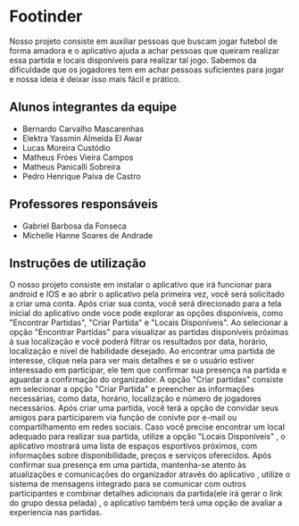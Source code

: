 # Footinder 

Nosso projeto consiste em auxiliar pessoas que buscam jogar futebol de forma amadora e o aplicativo ajuda a achar pessoas que queiram realizar essa partida e locais disponíveis para realizar tal jogo. Sabemos da dificuldade que os jogadores tem em achar pessoas suficientes para jogar e nossa ideia é deixar isso mais fácil e prático. 

## Alunos integrantes da equipe

* Bernardo Carvalho Mascarenhas
* Elektra Yassmin Almeida El Awar
* Lucas Moreira Custódio
* Matheus Fróes Vieira Campos
* Matheus Panicalli Sobreira
* Pedro Henrique Paiva de Castro

## Professores responsáveis

* Gabriel Barbosa da Fonseca
* Michelle Hanne Soares de Andrade

## Instruções de utilização

O nosso projeto consiste em instalar o aplicativo que irá funcionar para android e IOS e ao abrir o aplicativo pela primeira vez, você será solicitado a criar uma conta. Após criar sua conta, você será direcionado para a tela inicial do aplicativo onde voce pode
explorar as opções disponíveis, como "Encontrar Partidas", "Criar Partida" e "Locais Disponíveis". Ao selecionar a opção "Encontrar Partidas" para visualizar as partidas disponíveis próximas à sua localização e você poderá filtrar os resultados por data, horário, localização e nível de habilidade desejado. Ao encontrar uma partida de interesse, clique nela para ver mais detalhes e
se o usuário estiver interessado em participar, ele tem que confirmar sua presença na partida e aguardar a confirmação do organizador.
A opção "Criar partidas" consiste em selecionar a opção "Criar Partida" e preencher as informações necessárias, como data, horário, localização e número de jogadores necessários. Após criar uma partida, você terá a opção de convidar seus amigos para participarem via função de conivte por e-mail ou compartilhamento em redes sociais. Caso você precise encontrar um local adequado para realizar sua partida, utilize a opção "Locais Disponíveis" , o aplicativo mostrará uma lista de espaços esportivos próximos, com informações sobre disponibilidade, preços e serviços oferecidos. Após confirmar sua presença em uma partida, mantenha-se atento às atualizações e comunicações do organizador através do aplicativo , utilize o sistema de mensagens integrado para se comunicar com outros participantes e combinar detalhes adicionais da partida(ele irá gerar o link do grupo dessa pelada) , o aplicativo também terá uma opção de avaliar a experiencia nas partidas.

